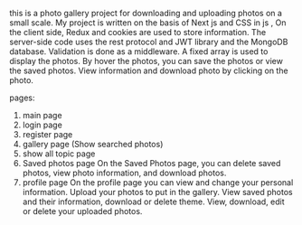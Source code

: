 this is a photo gallery project for downloading and uploading photos on a small scale.
My project is written on the basis of Next js  and CSS in js ,
On the client side, Redux and cookies are used to store information.
The server-side code uses the rest protocol and JWT library and the MongoDB database. Validation is done as a middleware.
A fixed array is used to display the photos.
By hover the photos, you can save the photos or view the saved photos.
View information and download photo by clicking on the photo.

pages:
1) main page
2) login page
3) register page
4) gallery page (Show searched photos)
5) show all topic page 
6) Saved photos page
    On the Saved Photos page, you can delete saved photos, view photo information, and download photos.
7) profile page
    On the profile page you can view and change your personal information.
    Upload your photos to put in the gallery.
    View saved photos and their information, download or delete theme.
    View, download, edit or delete your uploaded photos.




